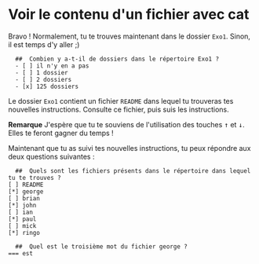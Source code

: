 # Voir le contenu d'un fichier avec cat

Bravo ! Normalement, tu te trouves maintenant dans le dossier `Exo1`. Sinon, il est temps d'y aller ;)


```{quizdown} 
  ##  Combien y a-t-il de dossiers dans le répertoire Exo1 ? 
  - [ ] il n'y en a pas
  - [ ] 1 dossier
  - [ ] 2 dossiers
  - [x] 125 dossiers
```

Le dossier `Exo1` contient un fichier `README` dans lequel tu trouveras tes nouvelles instructions.
Consulte ce fichier, puis suis les instructions.

**Remarque** J'espère que tu te souviens de l'utilisation des touches <kbd>↑</kbd> et <kbd>↓</kbd>. Elles te feront gagner du temps !

Maintenant que tu as suivi tes nouvelles instructions, tu peux répondre aux deux questions suivantes :

```{quizdown} 
  ##  Quels sont les fichiers présents dans le répertoire dans lequel tu te trouves ? 
[ ] README
[*] george
[ ] brian
[*] john
[ ] ian
[*] paul
[ ] mick
[*] ringo
```

```{quizdown} 
  ##  Quel est le troisième mot du fichier george ? 
=== est
```


